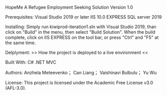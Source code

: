 HopeMe
A Refugee Employment Seeking Solution
Version 1.0

Prerequisites:
    Visual Studio 2019 or later
    IIS 10.0 EXPRESS
    SQL server 2019

Installing:
    Simply run kiwiprod-iteration1.sln with Visual Studio 2019, than click on "Build" in the menu, then select "Build Solution". When the build complete, click on IIS EXPRESS on the tool bar, or press "Ctrl" and "F5" at the same time.
    
Delplyment:
    >> How the project is deployed to a live environment <<
    
Built With:
    C# .NET MVC

Authors:
    Anzhela Meteevenko；
    Can Liang；
    Vaishinavi Bulbulu；
    Yu Wu

License:
    This project is licensed under the Academic Free License v3.0 (AFL-3.0).
